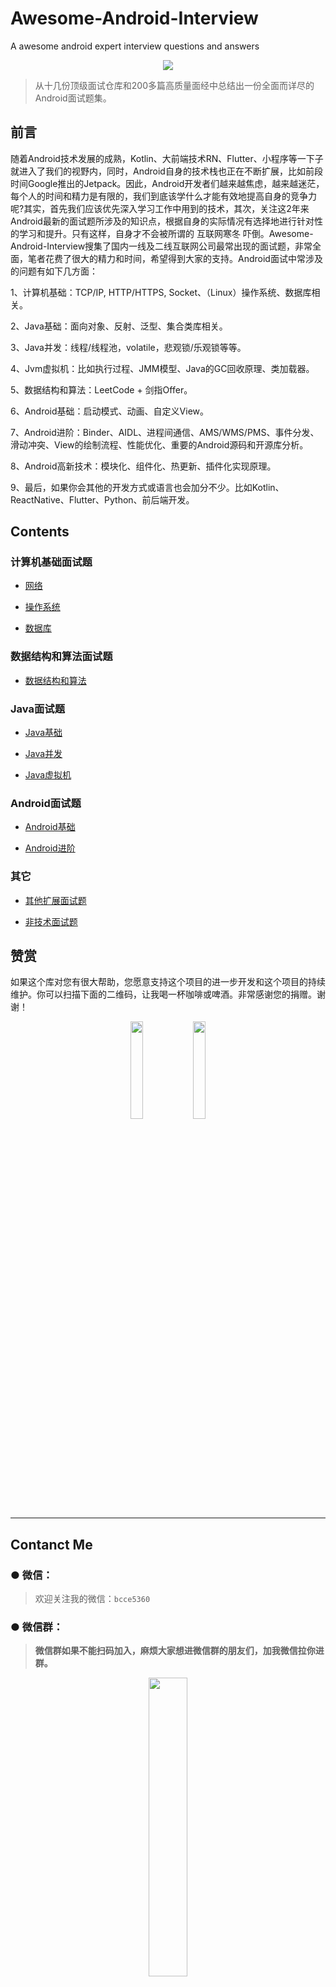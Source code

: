 # Awesome-Android-Interview
A awesome  android expert interview questions and answers
<div align="center">
<img src="https://user-images.githubusercontent.com/30379002/46050218-6f81cc80-c0f8-11e8-9304-ac77597e0e49.jpg">
</div>

> 从十几份顶级面试仓库和200多篇高质量面经中总结出一份全面而详尽的Android面试题集。


## 前言

随着Android技术发展的成熟，Kotlin、大前端技术RN、Flutter、小程序等一下子就进入了我们的视野内，同时，Android自身的技术栈也正在不断扩展，比如前段时间Google推出的Jetpack。因此，Android开发者们越来越焦虑，越来越迷茫，每个人的时间和精力是有限的，我们到底该学什么才能有效地提高自身的竞争力呢?其实，首先我们应该优先深入学习工作中用到的技术，其次，关注这2年来Android最新的面试题所涉及的知识点，根据自身的实际情况有选择地进行针对性的学习和提升。只有这样，自身才不会被所谓的 互联网寒冬 吓倒。Awesome-Android-Interview搜集了国内一线及二线互联网公司最常出现的面试题，非常全面，笔者花费了很大的精力和时间，希望得到大家的支持。Android面试中常涉及的问题有如下几方面：

1、计算机基础：TCP/IP, HTTP/HTTPS, Socket、（Linux）操作系统、数据库相关。

2、Java基础：面向对象、反射、泛型、集合类库相关。

3、Java并发：线程/线程池，volatile，悲观锁/乐观锁等等。

4、Jvm虚拟机：比如执行过程、JMM模型、Java的GC回收原理、类加载器。

5、数据结构和算法：LeetCode + 剑指Offer。

6、Android基础：启动模式、动画、自定义View。

7、Android进阶：Binder、AIDL、进程间通信、AMS/WMS/PMS、事件分发、滑动冲突、View的绘制流程、性能优化、重要的Android源码和开源库分析。

8、Android高新技术：模块化、组件化、热更新、插件化实现原理。

9、最后，如果你会其他的开发方式或语言也会加分不少。比如Kotlin、ReactNative、Flutter、Python、前后端开发。

## Contents

### 计算机基础面试题

* [网络](https://github.com/JsonChao/Awesome-Android-Interview/blob/master/%E8%AE%A1%E7%AE%97%E6%9C%BA%E5%9F%BA%E7%A1%80/%E7%BD%91%E7%BB%9C%E9%9D%A2%E8%AF%95%E9%A2%98.md)

* [操作系统](https://github.com/JsonChao/Awesome-Android-Interview/blob/master/%E8%AE%A1%E7%AE%97%E6%9C%BA%E5%9F%BA%E7%A1%80/%E6%93%8D%E4%BD%9C%E7%B3%BB%E7%BB%9F%E9%9D%A2%E8%AF%95%E9%A2%98.md)

* [数据库](https://github.com/JsonChao/Awesome-Android-Interview/blob/master/%E8%AE%A1%E7%AE%97%E6%9C%BA%E5%9F%BA%E7%A1%80/%E6%95%B0%E6%8D%AE%E5%BA%93%E9%9D%A2%E8%AF%95%E9%A2%98.md)


### 数据结构和算法面试题

* [数据结构和算法](https://github.com/JsonChao/Awesome-Android-Interview/blob/master/%E6%95%B0%E6%8D%AE%E7%BB%93%E6%9E%84%E5%92%8C%E7%AE%97%E6%B3%95/%E6%95%B0%E6%8D%AE%E7%BB%93%E6%9E%84%E4%B8%8E%E7%AE%97%E6%B3%95.md)


### Java面试题

* [Java基础](https://github.com/JsonChao/Awesome-Android-Interview/blob/master/Java%E7%9B%B8%E5%85%B3/Java%E5%9F%BA%E7%A1%80%E9%9D%A2%E8%AF%95%E9%A2%98.md)

* [Java并发](https://github.com/JsonChao/Awesome-Android-Interview/blob/master/Java%E7%9B%B8%E5%85%B3/Java%E5%B9%B6%E5%8F%91%E9%9D%A2%E8%AF%95%E9%A2%98.md)

* [Java虚拟机](https://github.com/JsonChao/Awesome-Android-Interview/blob/master/Java%E7%9B%B8%E5%85%B3/Java%E8%99%9A%E6%8B%9F%E6%9C%BA%E9%9D%A2%E8%AF%95%E9%A2%98.md)


### Android面试题

* [Android基础](https://github.com/JsonChao/Awesome-Android-Interview/blob/master/Android%E7%9B%B8%E5%85%B3/Android%E5%9F%BA%E7%A1%80%E9%9D%A2%E8%AF%95%E9%A2%98.md)

* [Android进阶](https://github.com/JsonChao/Awesome-Android-Interview/blob/master/Android%E7%9B%B8%E5%85%B3/Android%E9%AB%98%E7%BA%A7%E9%9D%A2%E8%AF%95%E9%A2%98.md)


### 其它

* [其他扩展面试题](https://github.com/JsonChao/Awesome-Android-Interview/blob/master/%E5%85%B6%E5%AE%83/%E5%85%B6%E5%AE%83%E6%89%A9%E5%B1%95%E9%9D%A2%E8%AF%95%E9%A2%98.md)

* [非技术面试题](https://github.com/JsonChao/Awesome-Android-Interview/blob/master/%E5%85%B6%E5%AE%83/%E9%9D%9E%E6%8A%80%E6%9C%AF%E9%9D%A2%E8%AF%95%E9%A2%98.md)


## 赞赏

如果这个库对您有很大帮助，您愿意支持这个项目的进一步开发和这个项目的持续维护。你可以扫描下面的二维码，让我喝一杯咖啡或啤酒。非常感谢您的捐赠。谢谢！

<div align="center">
<img src="https://raw.githubusercontent.com/JsonChao/Awesome-Android-Interview/master/screenshot/wexin_play.jpg" width=20%><img src="https://raw.githubusercontent.com/JsonChao/Awesome-Android-Interview/master/screenshot/Apaliy.jpg" width=20%>
</div>


----

## Contanct Me

###  ●  微信：

> 欢迎关注我的微信：`bcce5360`  

###  ●  微信群：

> **微信群如果不能扫码加入，麻烦大家想进微信群的朋友们，加我微信拉你进群。**

<div align="center">
<img src="https://raw.githubusercontent.com/JsonChao/Awesome-Android-Interview/master/screenshot/wexin_qrcode.jpg" width=35%>
</div>
        

###  ●  QQ群：

> 2千人QQ群，**Awesome-Android学习交流群，QQ群号：959936182**， 欢迎大家加入~


### About me

- #### Email: [chao.qu521@gmail.com]()
- #### Blog: [https://jsonchao.github.io/](https://jsonchao.github.io/)
- #### 掘金: [https://juejin.im/user/5a3ba9375188252bca050ade](https://juejin.im/user/5a3ba9375188252bca050ade)
    
    
### License

Copyright 2018 JsonChao

Licensed under the Apache License, Version 2.0 (the "License");
you may not use this file except in compliance with the License.
You may obtain a copy of the License at

   http://www.apache.org/licenses/LICENSE-2.0

Unless required by applicable law or agreed to in writing, software
distributed under the License is distributed on an "AS IS" BASIS,
WITHOUT WARRANTIES OR CONDITIONS OF ANY KIND, either express or implied.
See the License for the specific language governing permissions and
limitations under the License.
